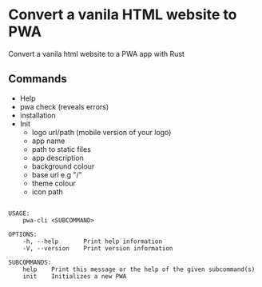 # Convert a vanila HTML website to PWA

Convert a vanila html website to a PWA app with Rust

## Commands
- Help
- pwa check (reveals errors)
- installation
- Init
    - logo url/path (mobile version of your logo)
    - app name
    - path to static files
    - app description
    - background colour
    - base url e.g "/"
    - theme colour
    - icon path


```shell

USAGE:
    pwa-cli <SUBCOMMAND>

OPTIONS:
    -h, --help       Print help information
    -V, --version    Print version information

SUBCOMMANDS:
    help    Print this message or the help of the given subcommand(s)
    init    Initializes a new PWA
```
